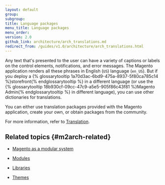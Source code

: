 ```yaml
---
layout: default
group:
subgroup:
title: Language packages
menu_title: Language packages
menu_order:
version: 2.0
github_link: architecture/arch_translations.md
redirect_from: /guides/v1.0/architecture/arch_translations.html
---
```


Any text that's presented to the user can have a variety of captions or labels on the control elements, notifications, and error messages. The Magento application renders all these phrases in English (`US`) language (`en_US`). But if you deploy a {% glossarytooltip 1a70d3ac-6bd9-475a-8937-5f80ca785c14 %}storefront{% endglossarytooltip %} in a different language (or use the {% glossarytooltip 18b930cf-09cc-47c9-a5e5-905f86c43f81 %}Magento Admin{% endglossarytooltip %} in different language), you can use other dictionaries for translations.

You can either use translation packages provided with the Magento application, create your own, or obtain packages from the community.

For more information, refer to <a href="{{page.baseurl}}frontend-dev-guide/translations/xlate.html">Translation</a>.

## Related topics {#m2arch-related}

* <a href="{{page.baseurl}}architecture/arch_asmodsys.html">Magento as a modular system</a>

* <a href="{{page.baseurl}}architecture/archi_perspectives/components/modules/mod_intro.html">Modules</a>

* <a href="{{page.baseurl}}architecture/arch_libraries.html">Libraries</a>

* <a href="{{page.baseurl}}architecture/arch_themes.html">Themes</a>
